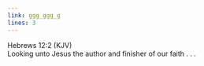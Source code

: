 ```yaml
---
link: ggg_ggg_g
lines: 3
---
```

Hebrews 12:2 (KJV)<br>
Looking unto Jesus the author and finisher of our faith . . .
